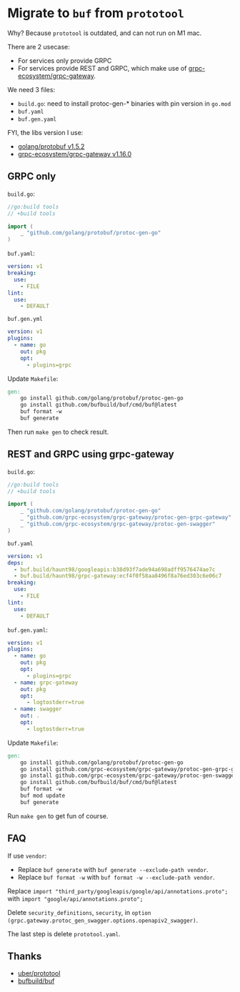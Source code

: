 # Migrate to `buf` from `prototool`

Why? Because `prototool` is outdated, and can not run on M1 mac.

There are 2 usecase:

- For services only provide GRPC
- For services provide REST and GRPC, which make use of [grpc-ecosystem/grpc-gateway](https://github.com/grpc-ecosystem/grpc-gateway).

We need 3 files:

- `build.go`: need to install protoc-gen-\* binaries with pin version in `go.mod`
- `buf.yaml`
- `buf.gen.yaml`

FYI, the libs version I use:

- [golang/protobuf v1.5.2](https://github.com/golang/protobuf/releases/tag/v1.5.2)
- [grpc-ecosystem/grpc-gateway v1.16.0](https://github.com/grpc-ecosystem/grpc-gateway/releases/tag/v1.16.0)

## GRPC only

`build.go`:

```go
//go:build tools
// +build tools

import (
	_ "github.com/golang/protobuf/protoc-gen-go"
)
```

`buf.yaml`:

```yaml
version: v1
breaking:
  use:
    - FILE
lint:
  use:
    - DEFAULT
```

`buf.gen.yml`

```yaml
version: v1
plugins:
  - name: go
    out: pkg
    opt:
      - plugins=grpc
```

Update `Makefile`:

```Makefile
gen:
	go install github.com/golang/protobuf/protoc-gen-go
	go install github.com/bufbuild/buf/cmd/buf@latest
	buf format -w
	buf generate
```

Then run `make gen` to check result.

## REST and GRPC using grpc-gateway

`build.go`:

```go
//go:build tools
// +build tools

import (
	_ "github.com/golang/protobuf/protoc-gen-go"
	_ "github.com/grpc-ecosystem/grpc-gateway/protoc-gen-grpc-gateway"
	_ "github.com/grpc-ecosystem/grpc-gateway/protoc-gen-swagger"
)
```

`buf.yaml`

```yaml
version: v1
deps:
  - buf.build/haunt98/googleapis:b38d93f7ade94a698adff9576474ae7c
  - buf.build/haunt98/grpc-gateway:ecf4f0f58aa8496f8a76ed303c6e06c7
breaking:
  use:
    - FILE
lint:
  use:
    - DEFAULT
```

`buf.gen.yaml`:

```yaml
version: v1
plugins:
  - name: go
    out: pkg
    opt:
      - plugins=grpc
  - name: grpc-gateway
    out: pkg
    opt:
      - logtostderr=true
  - name: swagger
    out: .
    opt:
      - logtostderr=true
```

Update `Makefile`:

```Makefile
gen:
	go install github.com/golang/protobuf/protoc-gen-go
	go install github.com/grpc-ecosystem/grpc-gateway/protoc-gen-grpc-gateway
	go install github.com/grpc-ecosystem/grpc-gateway/protoc-gen-swagger
	go install github.com/bufbuild/buf/cmd/buf@latest
	buf format -w
	buf mod update
	buf generate
```

Run `make gen` to get fun of course.

## FAQ

If use `vendor`:

- Replace `buf generate` with `buf generate --exclude-path vendor`.
- Replace `buf format -w` with `buf format -w --exclude-path vendor`.

Replace `import "third_party/googleapis/google/api/annotations.proto";` with `import "google/api/annotations.proto";`

Delete `security_definitions`, `security`, in `option (grpc.gateway.protoc_gen_swagger.options.openapiv2_swagger)`.

The last step is delete `prototool.yaml`.

## Thanks

- [uber/prototool](https://github.com/uber/prototool)
- [bufbuild/buf](https://github.com/bufbuild/buf)
